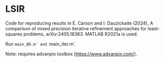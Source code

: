 # LSIR

Code for reproducing results in E. Carson and I. Dauzickaite (2024), A comparison of mixed precision iterative refinement approaches for least-squares problems, arXiv:2405.18363. MATLAB R2021a is used.

Run `main_QR.m' and `main_iter.m'.

Note: requires advanpix toolbox (https://www.advanpix.com/).
